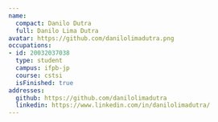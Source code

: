 ```yaml
---
name:
  compact: Danilo Dutra
  full: Danilo Lima Dutra
avatar: https://github.com/danilolimadutra.png
occupations:
- id: 20032037038
  type: student
  campus: ifpb-jp
  course: cstsi
  isFinished: true
addresses:
  github: https://github.com/danilolimadutra
  linkedin: https://www.linkedin.com/in/danilolimadutra/
---
```

